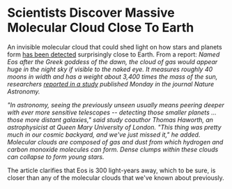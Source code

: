 # Scientists Discover Massive Molecular Cloud Close To Earth

An invisible molecular cloud that could shed light on how stars and planets form [has been detected](https://edition.cnn.com/2025/04/28/science/molecular-cloud-discovery) surprisingly close to Earth. From a report: _Named Eos after the Greek goddess of the dawn, the cloud of gas would appear huge in the night sky if visible to the naked eye. It measures roughly 40 moons in width and has a weight about 3,400 times the mass of the sun, researchers [reported in a study](https://www.nature.com/articles/s41550-025-02541-7) published Monday in the journal Nature Astronomy._

_"In astronomy, seeing the previously unseen usually means peering deeper with ever more sensitive telescopes -- detecting those smaller planets ... those more distant galaxies," said study coauthor Thomas Haworth, an astrophysicist at Queen Mary University of London. "This thing was pretty much in our cosmic backyard, and we've just missed it," he added. Molecular clouds are composed of gas and dust from which hydrogen and carbon monoxide molecules can form. Dense clumps within these clouds can collapse to form young stars._

The article clarifies that Eos is 300 light-years away, which to be sure, is closer than any of the molecular clouds that we've known about previously.